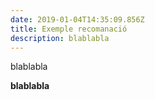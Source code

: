 ```yaml
---
date: 2019-01-04T14:35:09.856Z
title: Exemple recomanació
description: blablabla
---
```

blablabla



**blablabla**

